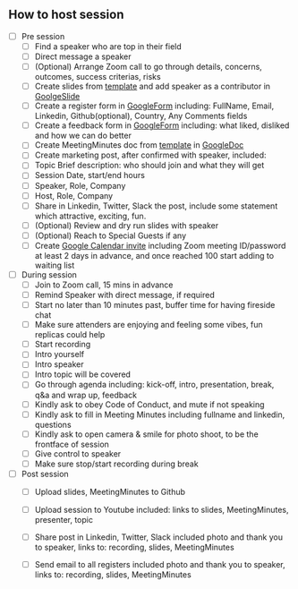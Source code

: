 ## How to host session

- [ ] Pre session
  - [ ] Find a speaker who are top in their field 
  - [ ] Direct message a speaker
  - [ ] (Optional) Arrange Zoom call to go through details, concerns, outcomes, success criterias, risks
  - [ ] Create slides from [template](../templates/02hero3_template.pptx) and add speaker as a contributor in [GoolgeSlide](https://docs.google.com/presentation/u/0/)
  - [ ] Create a register form in [GoogleForm](https://docs.google.com/forms/u/0/) including: FullName, Email, Linkedin, Github(optional), Country, Any Comments fields
  - [ ] Create a feedback form in [GoogleForm](https://docs.google.com/forms/u/0/) including: what liked, disliked and how we can do better
  - [ ] Create MeetingMinutes doc from [template](../templates/MeetingMinutes_template.docx) in [GoogleDoc](https://docs.google.com/document/u/0/)
  - [ ] Create marketing post, after confirmed with speaker, included:
   - [ ] Topic Brief description: who should join and what they will get
   - [ ] Session Date, start/end hours
   - [ ] Speaker, Role, Company
   - [ ] Host, Role, Company 
  - [ ] Share in Linkedin, Twitter, Slack the post, include some statement which attractive, exciting, fun.
  - [ ] (Optional) Review and dry run slides with speaker
  - [ ] (Optional) Reach to Special Guests if any
  - [ ] Create [Google Calendar invite](https://calendar.google.com/calendar) including Zoom meeting ID/password at least 2 days in advance, and once reached 100 start adding to waiting list
  
- [ ] During session
   - [ ] Join to Zoom call, 15 mins in advance
   - [ ] Remind Speaker with direct message, if required
   - [ ] Start no later than 10 minutes past, buffer time for having fireside chat
   - [ ] Make sure attenders are enjoying and feeling some vibes, fun replicas could help
   - [ ] Start recording
   - [ ] Intro yourself
   - [ ] Intro speaker
   - [ ] Intro topic will be covered
   - [ ] Go through agenda including: kick-off, intro, presentation, break, q&a and wrap up, feedback
   - [ ] Kindly ask to obey Code of Conduct, and mute if not speaking
   - [ ] Kindly ask to fill in Meeting Minutes including fullname and linkedin, questions
   - [ ] Kindly ask to open camera & smile for photo shoot, to be the frontface of session
   - [ ] Give control to speaker
   - [ ] Make sure stop/start recording during break
       
- [ ] Post session
   - [ ] Upload slides, MeetingMinutes to Github
   - [ ] Upload session to Youtube included: links to slides, MeetingMinutes, presenter, topic
   - [ ] Share post in Linkedin, Twitter, Slack included photo and thank you to speaker, links to: recording, slides, MeetingMinutes
   - [ ] Send email to all registers included photo and thank you to speaker, links to: recording, slides, MeetingMinutes

